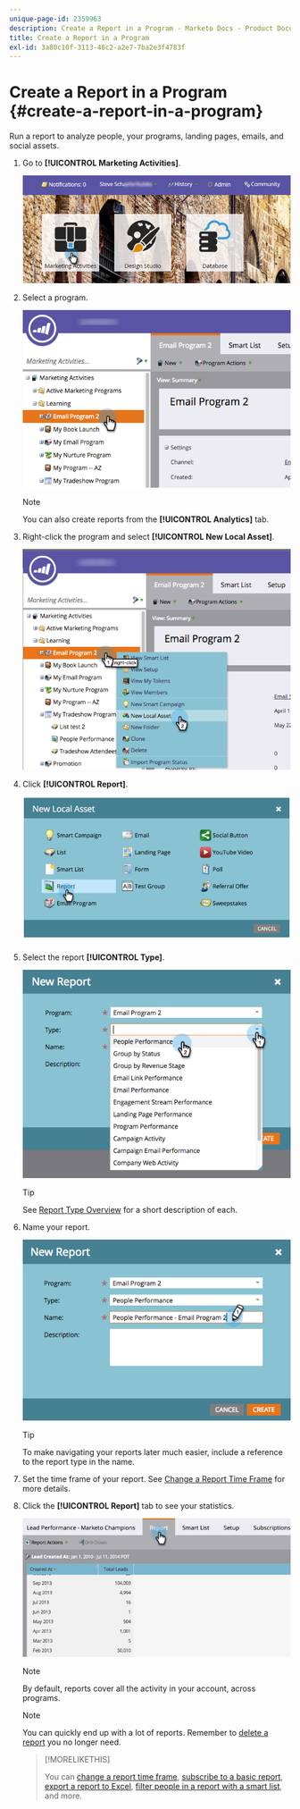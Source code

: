 ```yaml
---
unique-page-id: 2359963
description: Create a Report in a Program - Marketo Docs - Product Documentation
title: Create a Report in a Program
exl-id: 3a80c10f-3113-46c2-a2e7-7ba2e3f4783f
---
```

# Create a Report in a Program {#create-a-report-in-a-program}

Run a report to analyze people, your programs, landing pages, emails, and social assets.

1. Go to **[!UICONTROL Marketing Activities]**.

   ![](assets/login-marketing-activities.png)

1. Select a program.

   ![](assets/selectprogramreport.png)

   >[!NOTE]
   >
   >You can also create reports from the **[!UICONTROL Analytics]** tab.

1. Right-click the program and select **[!UICONTROL New Local Asset]**.

   ![](assets/programrightclick-asset.png)

1. Click **[!UICONTROL Report]**.

   ![](assets/image2014-9-15-18-3a36-3a46.png)

1. Select the report **[!UICONTROL Type]**.

   ![](assets/choosereport.png)

   >[!TIP]
   >
   >See [Report Type Overview](https://docs.marketo.com/display/DOCS/Report+Type+Overview) for a short description of each.

1. Name your report.

   ![](assets/namereport.png)

   >[!TIP]
   >
   >To make navigating your reports later much easier, include a reference to the report type in the name.

1. Set the time frame of your report. See [Change a Report Time Frame](/help/marketo/product-docs/reporting/basic-reporting/editing-reports/change-a-report-time-frame.md) for more details.

1. Click the **[!UICONTROL Report]** tab to see your statistics.

   ![](assets/image2014-9-15-18-3a38-3a5.png)

   >[!NOTE]
   >
   >By default, reports cover all the activity in your account, across programs.

   >[!NOTE]
   >
   >You can quickly end up with a lot of reports. Remember to [delete a report](/help/marketo/product-docs/reporting/basic-reporting/report-activity/delete-a-report.md) you no longer need.

   >[!MORELIKETHIS]
   >
   >You can [change a report time frame](/help/marketo/product-docs/reporting/basic-reporting/editing-reports/change-a-report-time-frame.md), [subscribe to a basic report](/help/marketo/product-docs/reporting/basic-reporting/report-subscriptions/subscribe-to-a-basic-report.md), [export a report to Excel](/help/marketo/product-docs/reporting/basic-reporting/report-activity/export-a-report-to-excel.md), [filter people in a report with a smart list](/help/marketo/product-docs/reporting/basic-reporting/editing-reports/filter-people-in-a-report-with-a-smart-list.md), and more.
